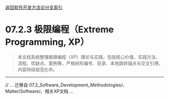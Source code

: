 [返回软件开发方法论分支索引](./README.md)

# 07.2.3 极限编程（Extreme Programming, XP）

> 本文档系统整理极限编程（XP）理论与实践，包括核心价值、实践方法、流程、优缺点、案例等，严格树形编号、目录、本地跳转锚点与交叉引用，内容持续规范化中。

---

// ... 迁移自 07.2_Software_Development_Methodologies/、Matter/Software/、相关XP文档 ...
